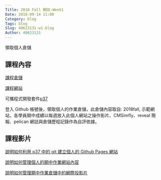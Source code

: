 ```yaml
---
Title: 2018 Fall 網誌-Week1
Date: 2018-09-14 11:00
Category: blog
Tags: blog
Slug: 40623131-w1-blog
Author: 40623131
---
```


領取個人倉儲

<!-- PELICAN_END_SUMMARY -->

課程內容
----

[課程倉儲](https://github.com/mdecourse/cadp2018/issues)

[課程網站](https://mde.tw/cadp2018/content/index.html)

可攜程式開發套件[p37](https://drive.google.com/file/d/1Pkkjg8RX3pkZkjWEBlQBggw11u5YSn5i/view?usp=sharing)

登入 Github 帳號後，領取個人的作業倉儲，此倉儲內容取自: 2018fall, 示範網站，各學員期中成績以每週放入此個人網站之操作影片、CMSimfly、reveal 簡報、pelican 網誌與倉儲歷程記錄作為自評依據。

課程影片
----

[說明如何利用 p37 中的 git 建立個人的 Github Pages 網站](https://www.youtube.com/watch?v=ax2ZuPm3YXc)

[說明如何管理個人的期中作業網站內容](https://www.youtube.com/watch?v=sD9slKyFNao)

[說明如何管理期中作業倉儲中的網際投影片](https://www.youtube.com/watch?v=3SR7vom0YA8)





